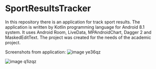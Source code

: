 # SportResultsTracker
  In this repository there is an application for track sport results. The application is written by Kotlin programming language for Android 8.1 system. It uses Android Room, LiveData, MPAndroidChart, Dagger 2 and MaskedEditText.  The project was created for the needs of the academic project.

Screenshots from application:
![image ye36qz](https://user-images.githubusercontent.com/28949398/46921444-9b0f1d00-cffb-11e8-9c6a-aa9a24faaed4.png)

![image q1izqz](https://user-images.githubusercontent.com/28949398/46921452-bda13600-cffb-11e8-94dc-11a14ca08115.png)

